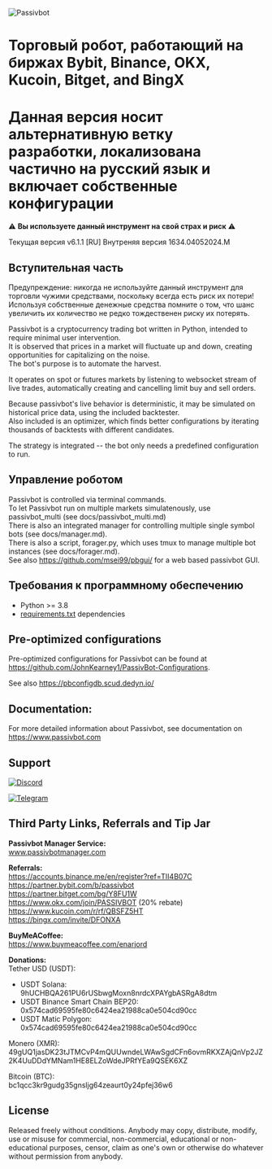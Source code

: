 ![Passivbot](docs/images/pbot_logo_full.svg)

# Торговый робот, работающий на биржах Bybit, Binance, OKX, Kucoin, Bitget, and BingX
# Данная версия носит альтернативную ветку разработки, локализована частично на русский язык и включает собственные конфигурации

:warning: **Вы используете данный инструмент на свой страх и риск** :warning:

Текущая версия v6.1.1 [RU] Внутреняя версия 1634.04052024.M


## Вступительная часть

Предупреждение: никогда не используйте данный инструмент для торговли чужими средствами, поскольку всегда есть риск их потери! Используя собственные денежные средства помните о том, что шанс увеличить их количество не редко тождественен риску их потерять. 

Passivbot is a cryptocurrency trading bot written in Python, intended to require minimal user intervention.  
It is observed that prices in a market will fluctuate up and down, creating opportunities for capitalizing on the noise.  
The bot's purpose is to automate the harvest.

It operates on spot or futures markets by listening to websocket stream of live trades,
automatically creating and cancelling limit buy and sell orders.

Because passivbot's live behavior is deterministic, it may be simulated on historical price data, using the included backtester.  
Also included is an optimizer, which finds better configurations by iterating thousands of backtests with different candidates.  

The strategy is integrated -- the bot only needs a predefined configuration to run.  

## Управление роботом

Passivbot is controlled via terminal commands.  
To let Passivbot run on multiple markets simulatenously, use passivbot_multi (see docs/passivbot_multi.md)  
There is also an integrated manager for controlling multiple single symbol bots (see docs/manager.md).  
There is also a script, forager.py, which uses tmux to manage multiple bot instances (see docs/forager.md).  
See also https://github.com/msei99/pbgui/ for a web based passivbot GUI.  

## Требования к программному обеспечению

- Python >= 3.8
- [requirements.txt](requirements.txt) dependencies

## Pre-optimized configurations

Pre-optimized configurations for Passivbot can be found at https://github.com/JohnKearney1/PassivBot-Configurations.  

See also https://pbconfigdb.scud.dedyn.io/

## Documentation:

For more detailed information about Passivbot, see documentation on https://www.passivbot.com

## Support

[![Discord](https://img.shields.io/badge/Discord-7289DA?style=for-the-badge&logo=discord&logoColor=white)](https://discord.gg/QAF2H2UmzZ)

[![Telegram](https://img.shields.io/badge/Telegram-2CA5E0?style=for-the-badge&logo=telegram&logoColor=white)](https://t.me/passivbot_futures)

## Third Party Links, Referrals and Tip Jar

**Passivbot Manager Service:**  
www.passivbotmanager.com  

**Referrals:**  
https://accounts.binance.me/en/register?ref=TII4B07C  
https://partner.bybit.com/b/passivbot  
https://partner.bitget.com/bg/Y8FU1W  
https://www.okx.com/join/PASSIVBOT  (20% rebate)  
https://www.kucoin.com/r/rf/QBSFZ5HT  
https://bingx.com/invite/DFONXA  

**BuyMeACoffee:**  
https://www.buymeacoffee.com/enarjord  

**Donations:**  
Tether USD (USDT):  
- USDT Solana:  
9hUCHBQA261PU6rUSbwgMoxn8nrdcXPAYgbASRgA8dtm  
- USDT Binance Smart Chain BEP20:  
0x574cad69595fe80c6424ea21988ca0e504cd90cc  
- USDT Matic Polygon:  
0x574cad69595fe80c6424ea21988ca0e504cd90cc  

Monero (XMR):  
49gUQ1jasDK23tJTMCvP4mQUUwndeLWAwSgdCFn6ovmRKXZAjQnVp2JZ2K4UuDDdYMNam1HE8ELZoWdeJPRfYEa9QSEK6XZ

Bitcoin (BTC):  
bc1qcc3kr9gudg35gnsljg64zeaurt0y24pfej36w6

## License

Released freely without conditions.
Anybody may copy, distribute, modify, use or misuse for commercial,
non-commercial, educational or non-educational purposes, censor,
claim as one's own or otherwise do whatever without permission from anybody.
